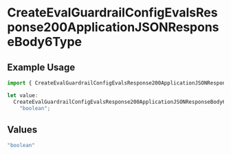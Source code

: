 # CreateEvalGuardrailConfigEvalsResponse200ApplicationJSONResponseBody6Type

## Example Usage

```typescript
import { CreateEvalGuardrailConfigEvalsResponse200ApplicationJSONResponseBody6Type } from "@orq-ai/node/models/operations";

let value:
  CreateEvalGuardrailConfigEvalsResponse200ApplicationJSONResponseBody6Type =
    "boolean";
```

## Values

```typescript
"boolean"
```